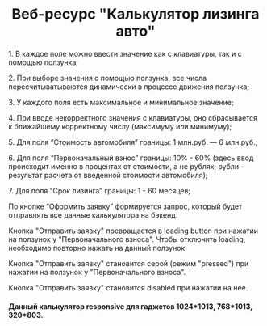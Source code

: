 
<h1 align="center" target="_blank"> Веб-ресурс "Калькулятор лизинга авто"</h1> 

<p>
1. В каждое поле можно ввести значение как с клавиатуры, так и с помощью ползунка;
</p>
<p>2. При выборе значения с помощью ползунка, все числа пересчитыватываются динамически в процессе движения ползунка;</p>
<p>3. У каждого поля есть максимальное и минимальное значение;</p>
<p>4. При вводе некорректного значения с клавиатуры, оно сбрасывается к ближайшему корректному числу (максимуму или минимуму);</p>
<p>5. Для поля “Стоимость автомобиля” границы: 1 млн.руб. — 6 млн.руб.;</p>
<p>6. Для поля “Первоначальный взнос” границы: 10% - 60% (здесь ввод происходит именно в процентах от стоимости, а не рублях; рубли - результат расчета от введенной стоимости автомобиля);</p>
<p>7. Для поля “Срок лизинга” границы: 1 - 60 месяцев;</p>

<p></p>
<p></p>
<p></p>
<p>
По кнопке “Оформить заявку” формируется запрос, который будет отправлять все данные калькулятора на бэкенд.
</p>

<p></p>
<p></p>
<p></p>
<p>
Кнопка "Отправить заявку" превращается в loading button при нажатии на ползунок у "Первоначального взноса". Чтобы отключить loading, необходимо повторно нажать на данный ползунок.
</p>

<p></p>
<p></p>
<p></p>
<p>
Кнопка "Отправить заявку" становится серой (режим "pressed") при нажатии на ползунок у "Первоначального взноса".
</p>

<p></p>
<p></p>
<p></p>
<p>
Кнопка "Отправить заявку" становится disabled  при нажатии на нее.
</p>

<p></p>
<p></p>
<p></p>
<h4>
Данный калькулятор responsive для гаджетов 1024*1013, 768*1013, 320*803.
</h4>

